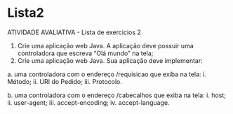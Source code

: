 # Lista2
ATIVIDADE AVALIATIVA - Lista de exercicios 2
1. Crie uma aplicação web Java. A aplicação deve possuir uma controladora
que escreva “Olá mundo” na tela;
2. Crie uma aplicação web Java. Sua aplicação deve implementar:
   
a. uma controladora com o endereço /requisicao que exiba na tela:
i. Método;
ii. URI do Pedido;
iii. Protocolo.

b. uma controladora com o endereço /cabecalhos que exiba na tela:
i. host;
ii. user-agent;
iii. accept-encoding;
iv. accept-language.
